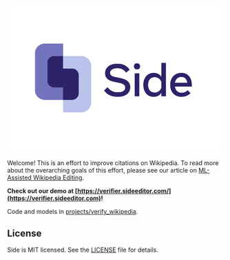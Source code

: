 ![side logo](img/side_logo.png)
--------------------------------------------------------------------------------

Welcome! This is an effort to improve citations on Wikipedia.
To read more about the overarching goals of this effort, please see our article on [ML-Assisted Wikipedia Editing](https://meta.wikimedia.org/wiki/Research:Machine_Learning_Assisted_Wikipedia_Editing).

**Check out our demo at [https://verifier.sideeditor.com/](https://verifier.sideeditor.com)!**

Code and models in [projects/verify_wikipedia](projects/verify_wikipedia).

## License
Side is MIT licensed. See the [LICENSE](LICENSE) file for details.
